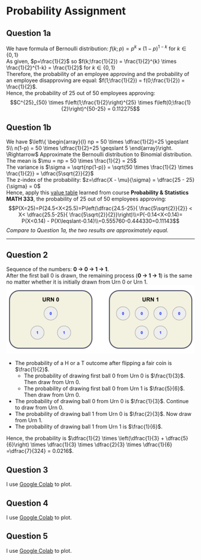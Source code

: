 # Probability Assignment

## Question 1a
We have formula of Bernoulli distribution: $f(k;p) = p^{k} \times (1-p)^{1-k}$ for $k \in \{0,1\}$ <br>
As given, $p=\frac{1}{2}$ so $f(k;\frac{1}{2}) = \frac{1}{2}^{k} \times \frac{1}{2}^{1-k} = \frac{1}{2}$ for $k \in \{0,1\}$ <br>
Therefore, the probability of an employee approving and the probability of an employee disapproving are equal: $f(1;\frac{1}{2}) = f(0;\frac{1}{2}) = \frac{1}{2}$.<br>
Hence, the probability of 25 out of 50 employees approving: $$C^{25}_{50} \times f\left(1;\frac{1}{2}\right)^{25} \times f\left(0;\frac{1}{2}\right)^{50-25} = 0.112275$$

## Question 1b
We have $\left\{ \begin{array}{l}
        np = 50 \times \dfrac{1}{2}=25 \geqslant 5\\
        n(1-p) = 50 \times \dfrac{1}{2}=25 \geqslant 5
        \end{array}\right. \Rightarrow$ Approximate the Bernoulli distribution to Binomial distribution.<br>
The mean is $\mu = np = 50 \times \frac{1}{2} = 25$<br>
The variance is $\sigma = \sqrt{np(1-p)} = \sqrt{50 \times \frac{1}{2} \times \frac{1}{2}} = \dfrac{5\sqrt{2}}{2}$<br>
The z-index of the probability: $z=\dfrac{X - \mu}{\sigma} = \dfrac{25 - 25}{\sigma} = 0$<br>
Hence, apply this [value table](https://drive.google.com/file/d/1ar-RkujnTzlR9xVkBiMw5CtFtu_VQnWb/view?usp=sharing) learned from course **Probability & Statistics MATH 333**, the probability of 25 out of 50 employees approving:
$$P(X=25)=P(24.5<X<25.5)=P\left(\dfrac{24.5-25}{ \frac{5\sqrt{2}}{2}} < X< \dfrac{25.5-25}{ \frac{5\sqrt{2}}{2}}\right)\\=P(-0.14<X<0.14)= P(X<0.14) - P(X\leqslant-0.14)\\=0.555760-0.444330=0.11143$$ 
*Compare to Question 1a, the two results are approximately equal.*<hr>

## Question 2
Sequence of the numbers: **0 $\rightarrow$ 0 $\rightarrow$ 1 $\rightarrow$ 1**. <br>
After the first ball 0 is drawn, the remaining process (**0 $\rightarrow$ 1 $\rightarrow$ 1**) is the same no matter whether it is initially drawn from Urn 0 or Urn 1.
![alt text](img/question2.png)<br>
- The probability of a H or a T outcome after flipping a fair coin is $\frac{1}{2}$.
    - The probability of drawing first ball 0 from Urn 0 is $\frac{1}{3}$. Then draw from Urn 0.
    - The probability of drawing first ball 0 from Urn 1 is $\frac{5}{6}$. Then draw from Urn 0.
- The probability of drawing ball 0 from Urn 0 is $\frac{1}{3}$. Continue to draw from Urn 0.
- The probability of drawing ball 1 from Urn 0 is $\frac{2}{3}$. Now draw from Urn 1.
- The probability of drawing ball 1 from Urn 1 is $\frac{1}{6}$.

Hence, the probability is $\dfrac{1}{2} \times \left(\dfrac{1}{3} + \dfrac{5}{6}\right) \times \dfrac{1}{3} \times \dfrac{2}{3} \times \dfrac{1}{6} =\dfrac{7}{324} = 0.0216$.

## Question 3
I use [Google Colab](Probability_Assignment_Question_3.ipynb) to plot.<br>

## Question 4
I use [Google Colab](Probability_Assignment_Question_4.ipynb) to plot.<br>

## Question 5
I use [Google Colab](Probability_Assignment_Question_5.ipynb) to plot.<br>